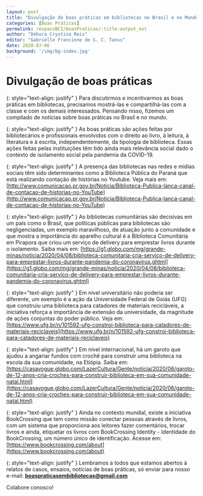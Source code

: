 ```yaml
---
layout: post
title: "Divulgação de boas práticas em bibliotecas no Brasil e no Mundo"
categories: [Boas Práticas]
permalink: /espacoBCI/boasPraticas/:title:output_ext
author: "Débora Crystina Reis"
editor: "Gabrielle Francinne de S. C. Tanus"
date: 2020-07-06
background: '/img/bg-index.jpg'
---
```

# Divulgação de boas práticas

{: style="text-align: justify" }
Para discutirmos e incentivarmos as boas práticas em bibliotecas, precisamos mostrá-las e compartilhá-las com a classe e com os demais interessados. Pensando nisso, fizemos um compilado de notícias sobre boas práticas no Brasil e no mundo. 

{: style="text-align: justify" }
As boas práticas são ações feitas por bibliotecários e profissionais envolvidos com o direito ao livro, à leitura, à literatura e à escrita, independentemente, da tipologia de biblioteca. Essas ações feitas pelas instituições têm tido ainda mais relevância social dado o contexto de isolamento social pela pandemia da COVID-19. 

{: style="text-align: justify" }
A presença das bibliotecas nas redes e mídias sociais têm sido determinantes como a Biblioteca Pública do Paraná que está realizando contação de histórias no Youtube. Veja mais em: [http://www.comunicacao.pr.gov.br/Noticia/Biblioteca-Publica-lanca-canal-de-contacao-de-historias-no-YouTube](http://www.comunicacao.pr.gov.br/Noticia/Biblioteca-Publica-lanca-canal-de-contacao-de-historias-no-YouTube)

{: style="text-align: justify" }
As bibliotecas comunitárias são decisivas em um país como o Brasil, que políticas públicas para bibliotecas são negligenciadas, um exemplo maravilhoso, de atuação junto a comunidade e que mostra a importância do aparelho cultural é a Biblioteca Comunitária em Pirapora que criou um serviço de delivery para emprestar livros durante o isolamento. Saiba mais em: [https://g1.globo.com/mg/grande-minas/noticia/2020/04/08/biblioteca-comunitaria-cria-servico-de-delivery-para-emprestar-livros-durante-pandemia-do-coronavirus.ghtml](https://g1.globo.com/mg/grande-minas/noticia/2020/04/08/biblioteca-comunitaria-cria-servico-de-delivery-para-emprestar-livros-durante-pandemia-do-coronavirus.ghtml)

{: style="text-align: justify" }
Em nível universitário não poderia ser diferente, um exemplo é a ação da Universidade Federal de Goiás (UFG) que construiu uma biblioteca para catadores de materiais recicláveis, a iniciativa reforça a importância de extensão da universidade, da magnitude de ações conjuntas do poder público. Veja em: [https://www.ufg.br/n/101592-ufg-constroi-biblioteca-para-catadores-de-materiais-reciclaveis](https://www.ufg.br/n/101592-ufg-constroi-biblioteca-para-catadores-de-materiais-reciclaveis)

{: style="text-align: justify" }
Em nível internacional, há um garoto que ajudou a angariar fundos com crochê para construir uma biblioteca na escola da sua comunidade, na Etiópia. Saiba em: [https://casavogue.globo.com/LazerCultura/Gente/noticia/2020/06/garoto-de-12-anos-cria-croches-para-construir-biblioteca-em-sua-comunidade-natal.html](https://casavogue.globo.com/LazerCultura/Gente/noticia/2020/06/garoto-de-12-anos-cria-croches-para-construir-biblioteca-em-sua-comunidade-natal.html)

{: style="text-align: justify" }
Ainda no contexto mundial, existe a iniciativa BookCrossing que tem como missão conectar pessoas através de livros, com um sistema que proporciona aos leitores fazer comentários, trocar livros e ainda, etiquetar os livros com BookCrossing Identity - Identidade do BookCrossing, um número único de identificação. Acesse em: [https://www.bookcrossing.com/about](https://www.bookcrossing.com/about)

{: style="text-align: justify" }
Lembramos a todos que estamos abertos à relatos de casos, ensaios, notícias de boas práticas, só enviar para nosso e-mail: **boaspraticasembibliotecas@gmail.com**

Colabore conosco!
